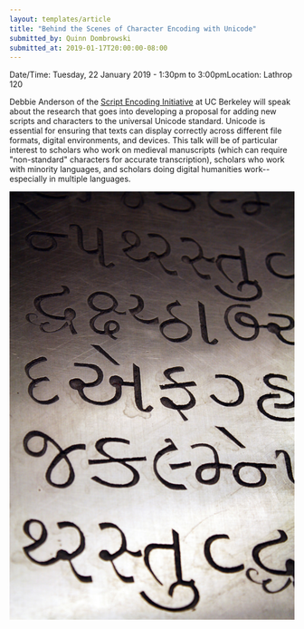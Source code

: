 ```yaml
---
layout: templates/article
title: "Behind the Scenes of Character Encoding with Unicode"
submitted_by: Quinn Dombrowski
submitted_at: 2019-01-17T20:00:00-08:00
---
```



Date/Time: Tuesday, 22 January 2019 - 1:30pm to 3:00pmLocation: Lathrop 120

Debbie Anderson of the [Script Encoding Initiative](http://www.linguistics.berkeley.edu/sei/index.html) at UC Berkeley will speak about the research that goes into developing a proposal for adding new scripts and characters to the universal Unicode standard. Unicode is essential for ensuring that texts can display correctly across different file formats, digital environments, and devices. This talk will be of particular interest to scholars who work on medieval manuscripts (which can require "non-standard" characters for accurate transcription), scholars who work with minority languages, and scholars doing digital humanities work-- especially in multiple languages.




![](../post-images/4301169963_8d428d86cf_b.jpg)


